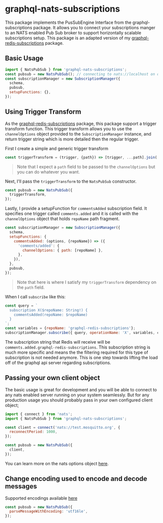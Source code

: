 # graphql-nats-subscriptions

This package implements the PusSubEngine Interface from the graphql-subscriptions package. 
It allows you to connect your subscriptions manger to an NATS enabled Pub Sub broker to support 
horizontally scalable subscriptions setup.
This package is an adapted version of my [graphql-redis-subscriptions](https://github.com/davidyaha/graphql-redis-subscriptions) package.
   
   
## Basic Usage

```javascript
import { NatsPubSub } from 'graphql-nats-subscriptions';
const pubsub = new NatsPubSub(); // connecting to nats://localhost on default
const subscriptionManager = new SubscriptionManager({
  schema,
  pubsub,
  setupFunctions: {},
});
```

## Using Trigger Transform

As the [graphql-redis-subscriptions](https://github.com/davidyaha/graphql-redis-subscriptions) package, this package support
a trigger transform function. This trigger transform allows you to use the `channelOptions` object provided to the `SubscriptionManager`
instance, and return trigger string which is more detailed then the regular trigger. 

First I create a simple and generic trigger transform 
```javascript
const triggerTransform = (trigger, {path}) => [trigger, ...path].join('.');
```
> Note that I expect a `path` field to be passed to the `channelOptions` but you can do whatever you want.

Next, I'll pass the `triggerTransform` to the `NatsPubSub` constructor.
```javascript
const pubsub = new NatsPubSub({
  triggerTransform,
});
```
Lastly, I provide a setupFunction for `commentsAdded` subscription field.
It specifies one trigger called `comments.added` and it is called with the `channelOptions` object that holds `repoName` path fragment.
```javascript
const subscriptionManager = new SubscriptionManager({
  schema,
  setupFunctions: {
    commentsAdded: (options, {repoName}) => ({
      'comments/added': {
        channelOptions: { path: [repoName] },
      },
    }),
  },
  pubsub,
});
```
> Note that here is where I satisfy my `triggerTransform` dependency on the `path` field.

When I call `subscribe` like this:
```javascript
const query = `
  subscription X($repoName: String!) {
    commentsAdded(repoName: $repoName)
  }
`;
const variables = {repoName: 'graphql-redis-subscriptions'};
subscriptionManager.subscribe({ query, operationName: 'X', variables, callback });
```

The subscription string that Redis will receive will be `comments.added.graphql-redis-subscriptions`.
This subscription string is much more specific and means the the filtering required for this type of subscription is not needed anymore.
This is one step towards lifting the load off of the graphql api server regarding subscriptions.

## Passing your own client object

The basic usage is great for development and you will be able to connect to any nats enabled server running on your system seamlessly.
But for any production usage you should probably pass in your own configured client object;
 
```javascript
import { connect } from 'nats';
import { NatsPubSub } from 'graphql-nats-subscriptions';

const client = connect('nats://test.mosquitto.org', {
  reconnectPeriod: 1000,
});

const pubsub = new NatsPubSub({
  client,
});
```

You can learn more on the nats options object [here](https://github.com/nats-io/node-nats).


## Change encoding used to encode and decode messages

Supported encodings available [here](https://nodejs.org/api/buffer.html#buffer_buffers_and_character_encodings) 

```javascript
const pubsub = new NatsPubSub({
  parseMessageWithEncoding: 'utf16le',
});
```
